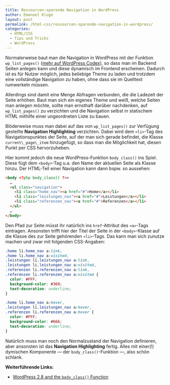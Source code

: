 ```yaml
---
title: Ressourcen-sparende Navigation in WordPress
author: Emanuel Kluge
layout: post
permalink: /html-css/ressourcen-sparende-navigation-in-wordpress/
categories:
  - HTML/CSS
  - Tips und Tricks
  - WordPress
---
```


Normalerweise baut man die Navigation in WordPress mit der Funktion `wp_list_pages()` ([mehr auf WordPress Codex](http://codex.wordpress.org/Template_Tags/wp_list_pages)), so dass man im Backend Seiten anlegen kann und diese dynamisch im Frontend erscheinen. Dadurch ist es für Nutzer möglich, jedes beliebige Theme zu laden und trotzdem eine vollständige Navigation zu haben, ohne dass sie im Quelltext rumwerkeln müssen.

Allerdings sind damit eine Menge Abfragen verbunden, die die Ladezeit der Seite erhöhen. Baut man sich ein eigenes Theme und weiß, welche Seiten man anlegen möchte, sollte man ernsthaft darüber nachdenken, auf `wp_list_pages()` zu verzichten und die Navigation selbst in statischem HTML mithilfe einer ungeordneten Liste zu bauen.

Blöderweise muss man dabei auf das von `wp_list_pages()` zur Verfügung gestellte **Navigation Highlighting** verzichten. Dabei wird dem `<li>`-Tag des Navigationspunktes der Seite, auf der man sich gerade befindet, die Klasse `current\_page\_item` hinzugefügt, so dass man die Möglichkeit hat, diesen Punkt per CSS hervorzuheben.

Hier kommt jedoch die neue WordPress-Funktion `body_class()` ins Spiel. Diese fügt dem `<body>`-Tag u.a. den Name der aktuellen Seite als Klasse hinzu. Der HTML-Teil einer Navigation kann dann bspw. so aussehen:

```html
<body <?php body_class() ?>>
  …
  <ul class="navigation">
    <li class="home_nav"><a href="#">Home</a></li>
    <li class="leistungen_nav"><a href="#">Leistungen</a></li>
    <li class="referenzen_nav"><a href="#">Referenzen</a></li>
  </ul>
  …
</body>
```

Den Pfad zur Seite müsst ihr natürlich ins `href`-Attribut des `<a>`-Tags eintragen. Ansonsten trifft hier der Titel der Seite in der `<body>`-Klasse auf die Klasse des zur Seite gehörenden `<li>`-Tags. Das kann man sich zunutze machen und zwar mit folgenden CSS-Angaben:

```css
.home li.home_nav a:link,
.home li.home_nav a:visited,
.leistungen li.leistungen_nav a:link,
.leistungen li.leistungen_nav a:visited,
.referenzen li.referenzen_nav a:link,
.referenzen li.referenzen_nav a:visited {
  color: #FFF;
  background-color: #369;
  text-decoration: underline;
}

.home li.home_nav a:hover,
.leistungen li.leistungen_nav a:hover,
.referenzen li.referenzen_nav a:hover {
  color: #FFF;
  background-color: #666;
  text-decoration: underline;
}
```

Natürlich muss man noch den Normalzustand der Navigation definieren, aber ansonsten ist das **Navigation Highlighting** fertig. Alles mit einer(!) dymischen Komponente &mdash; der `body_class()`-Funktion &mdash;, also schön schlank.

**Weiterführende Links:**

 * [WordPress 2.8 and the `body_class()` Function](http://www.nathanrice.net/blog/wordpress-2-8-and-the-body_class-function/)
